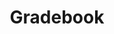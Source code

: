 ---
title: "Gradebook"
servicesContent: [
    one: [
        {
        image: /image/exam-notification.jpg",
        alternateImage: "Exam Notifications",
        heading: "Exam Notifications",
        paragraph: "Parents and Students receive notifications for exams scheduled by the school."
        },
        {
          image: "/image/reminders.jpg",
          alternateImage: "Automated Reminders",
          heading: "Automated Reminders",
          paragraph: "Get automated reminders on myly app before the scheduled date of the exam."
        },
        {
          image: "/image/profiles.png",
          alternateImage: "Role-based access",
          heading: "Role-based access",
          paragraph: "Only staff members you authorize will be able to access Exam-result details."
        } ],
          two : [ {
                image: "/image/exam.jpg",
                alternateImage: "Syllabus with exam",
                heading: "Syllabus with exam",
                paragraph: "Attach syllabus for each exam with the notification for parents to see on myly app."
                },
                {
                  image: "/image/result.jpg",
                  alternateImage: "Result on myly app",
                  heading: "Result on myly app",
                  paragraph: "Parents can see result on myly app with average and maximum score analytics."
              } ,
              {
              image: "/image/pdf-report.jpg",
              alternateImage: "PDF report cards",
              heading: "PDF report cards",
              paragraph: "You can even create your own PDF results and publish to parents on myly app"
           
              }],
             three: [ {
              image: "/image/errorfree.png",
              alternateImage: "Error-free",
              heading: "Error-free",
              paragraph: "Result publishing and analytics becomes error-free as there is minimum manual intervention."
              },
              {
                image: "/image/time.png",
                alternateImage: "Save Time",
                heading: "Save Time",
                paragraph: "Planning and scheduling exams and publishing results is no longer a time consuming job with myly."
                },
                {
                  image: "/image/secure.png",
                  alternateImage: "Secure & Safe",
                  heading: Secure & Safe",
                  paragraph: "Secure encryption technology and highly secure data centers always keep your data safe"
                  }
      ] ]
typeOfPage: "services"
weight:
draft: false
---